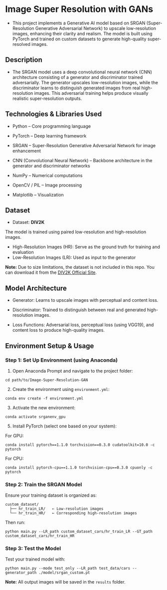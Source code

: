 # Image Super Resolution with GANs
- This project implements a Generative AI model based on SRGAN (Super-Resolution Generative Adversarial Network) to upscale low-resolution images, enhancing their clarity and realism. The model is built using PyTorch and trained on custom datasets to generate high-quality super-resolved images.

## Description
- The SRGAN model uses a deep convolutional neural network (CNN) architecture consisting of a generator and discriminator trained adversarially. The generator upscales low-resolution images, while the discriminator learns to distinguish generated images from real high-resolution images. This adversarial training helps produce visually realistic super-resolution outputs.

## Technologies & Libraries Used

- Python – Core programming language

- PyTorch – Deep learning framework

- SRGAN – Super-Resolution Generative Adversarial Network for image enhancement

- CNN (Convolutional Neural Network) – Backbone architecture in the generator and discriminator networks

- NumPy – Numerical computations

- OpenCV / PIL – Image processing

- Matplotlib – Visualization

## Dataset

- Dataset: **DIV2K**

The model is trained using paired low-resolution and high-resolution images.

- High-Resolution Images (HR): Serve as the ground truth for training and evaluation
- Low-Resolution Images (LR): Used as input to the generator

**Note:** Due to size limitations, the dataset is not included in this repo. You can download it from the [DIV2K Official Site](https://data.vision.ee.ethz.ch/cvl/DIV2K/).


## Model Architecture

- Generator: Learns to upscale images with perceptual and content loss.

- Discriminator: Trained to distinguish between real and generated high-resolution images.

- Loss Functions: Adversarial loss, perceptual loss (using VGG19), and content loss to produce high-quality images.

## Environment Setup & Usage

### Step 1: Set Up Environment (using Anaconda)
1. Open Anaconda Prompt and navigate to the project folder:
```
cd path/to/Image-Super-Resolution-GAN
```
2. Create the environment using `environment.yml`:
```
conda env create -f environment.yml
```
3. Activate the new environment:
 ```  
conda activate srganenv_gpu
```
5. Install PyTorch (select one based on your system):
   
For GPU:
```
conda install pytorch==1.1.0 torchvision==0.3.0 cudatoolkit=10.0 -c pytorch
```
For CPU:
```
conda install pytorch-cpu==1.1.0 torchvision-cpu==0.3.0 cpuonly -c pytorch
```
### Step 2: Train the SRGAN Model

Ensure your training dataset is organized as:
```
custom_dataset/
  ├── hr_train_LR/   ← Low-resolution images        
  └── hr_train_HR/   ← Corresponding high-resolution images
```
Then run:
```
python main.py --LR_path custom_dataset_cars/hr_train_LR --GT_path custom_dataset_cars/hr_train_HR
```
### Step 3: Test the Model

Test your trained model with:
```
python main.py --mode test_only --LR_path test_data/cars --generator_path ./model/srgan_custom.pt
```
**Note:** All output images will be saved in the `results` folder.
